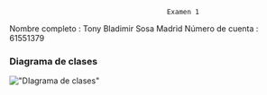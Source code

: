                                            Examen 1

Nombre completo : Tony Bladimir Sosa Madrid
Número de cuenta : 61551379
 

 ### Diagrama de clases

 !["DIagrama de clases"]( https://app.genmymodel.com/api/projects/_kNREkGCUEe2ck8ytUMEi6A/diagrams/_kNRromCUEe2ck8ytUMEi6A/svg)